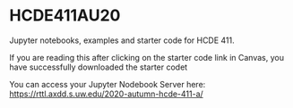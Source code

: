 # HCDE411AU20
Jupyter notebooks, examples and starter code for HCDE 411.

If you are reading this after clicking on the starter code link in Canvas, you have successfully downloaded the starter codet

You can access your Jupyter Nodebook Server here: https://rttl.axdd.s.uw.edu/2020-autumn-hcde-411-a/
